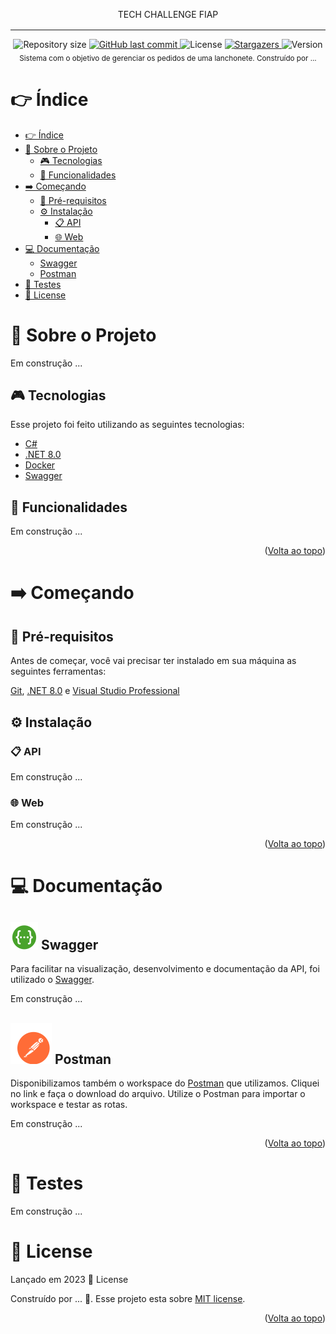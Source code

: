 <!-- Permite  a funcionalidade de voltar ao topo -->
<a name="readme-top"></a>

<!-- Titulo do projeto -->
<div align="center" style="margin-bottom: 16px">
    TECH CHALLENGE FIAP
</div>

___________________________________________________

<!-- Informações visuais do projeto -->
<div align="center">
    <img alt="Repository size" src="https://img.shields.io/github/repo-size/CarlosEduAC/tech-challenge-fiap?color=009bd9">
    <a href="https://github.com/CarlosEduAC/tech-challenge-fiap/commits/main">
        <img alt="GitHub last commit" src="https://img.shields.io/github/last-commit/CarlosEduAC/tech-challenge-fiap?color=009bd9">
    </a>
    <img alt="License" src="https://img.shields.io/badge/license-MIT-009db9">
    <a href="https://github.com/CarlosEduAC/tech-challenge-fiap/stargazers">
        <img alt="Stargazers" src="https://img.shields.io/github/stars/CarlosEduAC/tech-challenge-fiap?color=009db9&logo=github">
    </a>
    <img alt="Version" src="https://img.shields.io/badge/Version-8.0-3B19E5?logo=dotnet" />
</div>

<!-- Breve descrição sobre o projeto -->

<div align="center">
  <sub>Sistema com o objetivo de gerenciar os pedidos de uma lanchonete. Construído por ...
  </sub>
</div>

<!-- Tabela de conteúdo do projeto -->

# 👉 Índice

- [👉 Índice](#-índice)
- [📝 Sobre o Projeto](#-sobre-o-projeto)
  - [🎮 Tecnologias](#-tecnologias)
  - [🧮 Funcionalidades](#-funcionalidades)
- [➡️ Começando](#️-começando)
  - [🚧 Pré-requisitos](#-pré-requisitos)
  - [⚙️ Instalação](#️-instalação)
    - [📋 API](#-api)
    - [🌐 Web](#-web)
- [💻 Documentação](#-documentação)
  - [ Swagger](#-swagger)
  - [ Postman](#-postman)
- [🔎 Testes](#-testes)
- [📕 License](#-license)

<!-- Descrição do projeto -->

# 📝 Sobre o Projeto

Em construção ...

<!-- Tecnologias usadas no projeto -->

## 🎮 Tecnologias

Esse projeto foi feito utilizando as seguintes tecnologias:

- [C#](https://learn.microsoft.com/pt-br/dotnet/csharp/)
- [.NET 8.0](https://dotnet.microsoft.com/en-us/download/dotnet/8.0)
- [Docker](https://www.docker.com/)
- [Swagger](https://swagger.io/)

<!-- Funcionalidades do projeto -->

## 🧮 Funcionalidades

Em construção ...

<p align="right">(<a href="#readme-top">Volta ao topo</a>)</p>

<!-- Começando -->

# ➡️ Começando

<!-- Pré-requisitos para rodar o projeto -->

## 🚧 Pré-requisitos

Antes de começar, você vai precisar ter instalado em sua máquina as seguintes ferramentas:

[Git](https://git-scm.com), [.NET 8.0](https://dotnet.microsoft.com/pt-br/download/dotnet/8.0) e [Visual Studio Professional](https://visualstudio.microsoft.com/pt-br/vs/professional/)

<!-- Como rodar o projeto -->

## ⚙️ Instalação

### 📋 API

Em construção ...

### 🌐 Web

Em construção ...

<p align="right">(<a href="#readme-top">Volta ao topo</a>)</p>

<!-- Documentação do projeto -->

# 💻 Documentação

## ![swaggerlogo][swaggerlogo] Swagger

Para facilitar na visualização, desenvolvimento e documentação da API, foi utilizado
o [Swagger](https://swagger.io/).

Em construção ...

## ![postmanlogo][postmanlogo] Postman

Disponibilizamos também o workspace do [Postman](https://www.postman.com/) que utilizamos. Cliquei no link e faça o download do arquivo. Utilize o Postman para importar o workspace e testar as rotas.

Em construção ...

<p align="right">(<a href="#readme-top">Volta ao topo</a>)</p>

# 🔎 Testes

Em construção ...

# 📕 License

Lançado em 2023 📕 License

Construído por ... 🚀.
Esse projeto esta sobre [MIT license](./LICENSE).

<p align="right">(<a href="#readme-top">Volta ao topo</a>)</p>

[swaggerlogo]: .github/images/swagger.svg
[postmanlogo]: .github/images/postman.svg